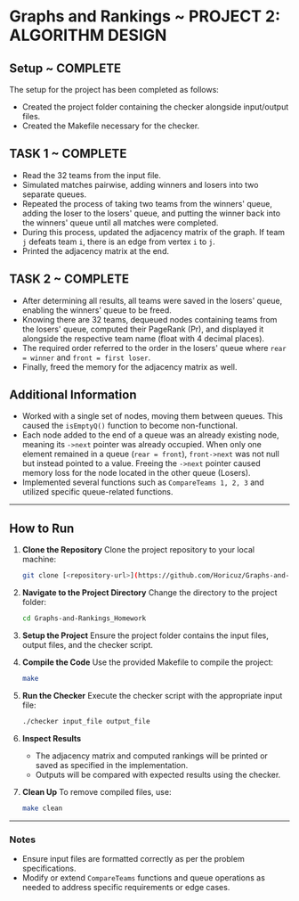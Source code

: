 # Graphs and Rankings ~ PROJECT 2: ALGORITHM DESIGN

## Setup ~ COMPLETE
The setup for the project has been completed as follows:

- Created the project folder containing the checker alongside input/output files.  
- Created the Makefile necessary for the checker.

## TASK 1 ~ COMPLETE
- Read the 32 teams from the input file.  
- Simulated matches pairwise, adding winners and losers into two separate queues.  
- Repeated the process of taking two teams from the winners' queue, adding the loser to the losers' queue, and putting the winner back into the winners' queue until all matches were completed.  
- During this process, updated the adjacency matrix of the graph. If team `j` defeats team `i`, there is an edge from vertex `i` to `j`.  
- Printed the adjacency matrix at the end.

## TASK 2 ~ COMPLETE
- After determining all results, all teams were saved in the losers' queue, enabling the winners' queue to be freed.  
- Knowing there are 32 teams, dequeued nodes containing teams from the losers' queue, computed their PageRank (Pr), and displayed it alongside the respective team name (float with 4 decimal places).  
- The required order referred to the order in the losers' queue where `rear = winner` and `front = first loser`.  
- Finally, freed the memory for the adjacency matrix as well.

## Additional Information
- Worked with a single set of nodes, moving them between queues. This caused the `isEmptyQ()` function to become non-functional.
- Each node added to the end of a queue was an already existing node, meaning its `->next` pointer was already occupied. When only one element remained in a queue (`rear = front`), `front->next` was not null but instead pointed to a value. Freeing the `->next` pointer caused memory loss for the node located in the other queue (Losers).
- Implemented several functions such as `CompareTeams 1, 2, 3` and utilized specific queue-related functions.

---

## How to Run

1. **Clone the Repository**
   Clone the project repository to your local machine:
   ```bash
   git clone [<repository-url>](https://github.com/Horicuz/Graphs-and-Rankings_Homework.git)
   ```

2. **Navigate to the Project Directory**
   Change the directory to the project folder:
   ```bash
   cd Graphs-and-Rankings_Homework
   ```

3. **Setup the Project**
   Ensure the project folder contains the input files, output files, and the checker script.

4. **Compile the Code**
   Use the provided Makefile to compile the project:
   ```bash
   make
   ```

5. **Run the Checker**
   Execute the checker script with the appropriate input file:
   ```bash
   ./checker input_file output_file
   ```

6. **Inspect Results**
   - The adjacency matrix and computed rankings will be printed or saved as specified in the implementation.
   - Outputs will be compared with expected results using the checker.

7. **Clean Up**
   To remove compiled files, use:
   ```bash
   make clean
   ```

---

### Notes
- Ensure input files are formatted correctly as per the problem specifications.
- Modify or extend `CompareTeams` functions and queue operations as needed to address specific requirements or edge cases.
